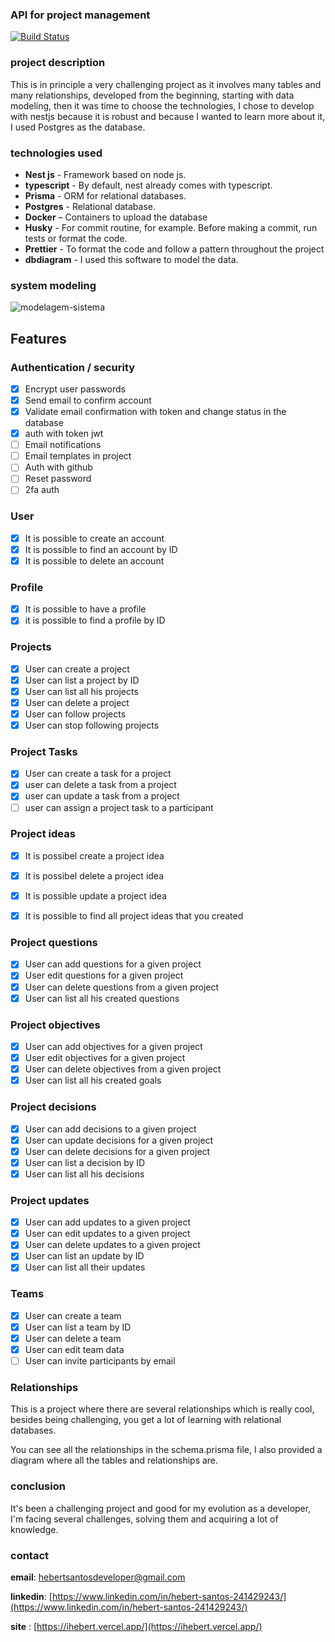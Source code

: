 ### API for project management

[![Build Status](https://github.com/ErickWendel/testing-serverless-apps/workflows/Docker%20Actions/badge.svg)](https://github.com/ErickWendel/testing-serverless-apps/actions)

### project description

This is in principle a very challenging project as it involves many tables and many relationships,
developed from the beginning, starting with data modeling, then it was time to choose the technologies,
I chose to develop with nestjs because it is robust and because I wanted to learn more about it, I used Postgres as the database.

### technologies used

- **Nest js** - Framework based on node js.
- **typescript** - By default, nest already comes with typescript.
- **Prisma** - ORM for relational databases.
- **Postgres** - Relational database.
- **Docker** – Containers to upload the database
- **Husky** - For commit routine, for example. Before making a commit, run tests or format the code.
- **Prettier** - To format the code and follow a pattern throughout the project
- **dbdiagram** - I used this software to model the data.

### system modeling
![modelagem-sistema](https://github.com/hebertsanto/API-project-management/assets/108555424/5b154751-4d69-4624-80c3-67442052ea0b)

## Features

### Authentication / security

- [x] Encrypt user passwords
- [x] Send email to confirm account
- [x] Validate email confirmation with token and change status in the database
- [x] auth with token jwt
- [ ] Email notifications
- [ ] Email templates in project
- [ ] Auth with github
- [ ] Reset password
- [ ] 2fa auth

### User

- [x] It is possible to create an account
- [x] It is possible to find an account by ID
- [x] It is possible to delete an account

### Profile

- [x] It is possible to have a profile
- [x] it is possible to find a profile by ID

### Projects

- [x] User can create a project
- [x] User can list a project by ID
- [x] User can list all his projects
- [x] User can delete a project
- [x] User can follow projects
- [x] User can stop following projects

### Project Tasks

- [x] User can create a task for a project
- [x] user can delete a task from a project
- [x] user can update a task from a project
- [ ] user can assign a project task to a participant
      
### Project ideas

- [x] It is possibel create a project idea
- [x] It is possibel delete a project idea
- [x] It is possible update a project idea
- [x] It is possible to find all project ideas that you created


### Project questions

- [x] User can add questions for a given project
- [x] User edit questions for a given project
- [x] User can delete questions from a given project
- [x] User can list all his created questions
      
### Project objectives

- [x] User can add objectives for a given project
- [x] User edit objectives for a given project
- [x] User can delete objectives from a given project
- [x] User can list all his created goals

### Project decisions

- [x] User can add decisions to a given project
- [x] User can update decisions for a given project
- [x] User can delete decisions for a given project
- [x] User can list a decision by ID
- [x] User can list all his decisions

### Project updates

- [x] User can add updates to a given project
- [x] User can edit updates to a given project
- [x] User can delete updates to a given project
- [x] User can list an update by ID
- [x] User can list all their updates
      
### Teams

- [x] User can create a team
- [x] User can list a team by ID
- [x] User can delete a team
- [x] User can edit team data
- [ ] User can invite participants by email

### Relationships

This is a project where there are several relationships which is really cool, besides being challenging, you get a lot of learning
with relational databases.

You can see all the relationships in the schema.prisma file,
I also provided a diagram where all the tables and relationships are.


### conclusion

It's been a challenging project and good for my evolution as a developer, I'm facing several
challenges, solving them and acquiring a lot of knowledge.

### contact

**email**: hebertsantosdeveloper@gmail.com

**linkedin**: [https://www.linkedin.com/in/hebert-santos-241429243/](https://www.linkedin.com/in/hebert-santos-241429243/)

**site** : [https://ihebert.vercel.app/](https://ihebert.vercel.app/)

  
